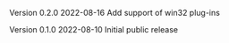 Version 0.2.0
2022-08-16
Add support of win32 plug-ins

Version 0.1.0
2022-08-10
Initial public release

